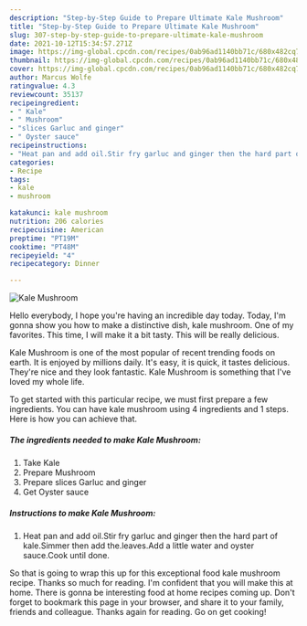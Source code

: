```yaml
---
description: "Step-by-Step Guide to Prepare Ultimate Kale Mushroom"
title: "Step-by-Step Guide to Prepare Ultimate Kale Mushroom"
slug: 307-step-by-step-guide-to-prepare-ultimate-kale-mushroom
date: 2021-10-12T15:34:57.271Z
image: https://img-global.cpcdn.com/recipes/0ab96ad1140bb71c/680x482cq70/kale-mushroom-recipe-main-photo.jpg
thumbnail: https://img-global.cpcdn.com/recipes/0ab96ad1140bb71c/680x482cq70/kale-mushroom-recipe-main-photo.jpg
cover: https://img-global.cpcdn.com/recipes/0ab96ad1140bb71c/680x482cq70/kale-mushroom-recipe-main-photo.jpg
author: Marcus Wolfe
ratingvalue: 4.3
reviewcount: 35137
recipeingredient:
- " Kale"
- " Mushroom"
- "slices Garluc and ginger"
- " Oyster sauce"
recipeinstructions:
- "Heat pan and add oil.Stir fry garluc and ginger then the hard part of kale.Simmer then add the.leaves.Add a little water and oyster sauce.Cook until done."
categories:
- Recipe
tags:
- kale
- mushroom

katakunci: kale mushroom 
nutrition: 206 calories
recipecuisine: American
preptime: "PT19M"
cooktime: "PT48M"
recipeyield: "4"
recipecategory: Dinner

---
```



![Kale Mushroom](https://img-global.cpcdn.com/recipes/0ab96ad1140bb71c/680x482cq70/kale-mushroom-recipe-main-photo.jpg)

Hello everybody, I hope you're having an incredible day today. Today, I'm gonna show you how to make a distinctive dish, kale mushroom. One of my favorites. This time, I will make it a bit tasty. This will be really delicious.



Kale Mushroom is one of the most popular of recent trending foods on earth. It is enjoyed by millions daily. It's easy, it is quick, it tastes delicious. They're nice and they look fantastic. Kale Mushroom is something that I've loved my whole life.


To get started with this particular recipe, we must first prepare a few ingredients. You can have kale mushroom using 4 ingredients and 1 steps. Here is how you can achieve that.

<!--inarticleads1-->

##### The ingredients needed to make Kale Mushroom:

1. Take  Kale
1. Prepare  Mushroom
1. Prepare slices Garluc and ginger
1. Get  Oyster sauce




<!--inarticleads2-->

##### Instructions to make Kale Mushroom:

1. Heat pan and add oil.Stir fry garluc and ginger then the hard part of kale.Simmer then add the.leaves.Add a little water and oyster sauce.Cook until done.




So that is going to wrap this up for this exceptional food kale mushroom recipe. Thanks so much for reading. I'm confident that you will make this at home. There is gonna be interesting food at home recipes coming up. Don't forget to bookmark this page in your browser, and share it to your family, friends and colleague. Thanks again for reading. Go on get cooking!

